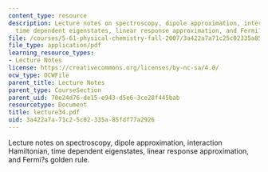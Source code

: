 ```yaml
---
content_type: resource
description: Lecture notes on spectroscopy, dipole approximation, interaction Hamiltonian,
  time dependent eigenstates, linear response approximation, and Fermi?s golden rule.
file: /courses/5-61-physical-chemistry-fall-2007/3a422a7a71c25c02335a85fdf77a2926_lecture34.pdf
file_type: application/pdf
learning_resource_types:
- Lecture Notes
license: https://creativecommons.org/licenses/by-nc-sa/4.0/
ocw_type: OCWFile
parent_title: Lecture Notes
parent_type: CourseSection
parent_uid: 70e24d76-de15-e943-d5e6-3ce28f445bab
resourcetype: Document
title: lecture34.pdf
uid: 3a422a7a-71c2-5c02-335a-85fdf77a2926
---
```

Lecture notes on spectroscopy, dipole approximation, interaction Hamiltonian, time dependent eigenstates, linear response approximation, and Fermi?s golden rule.